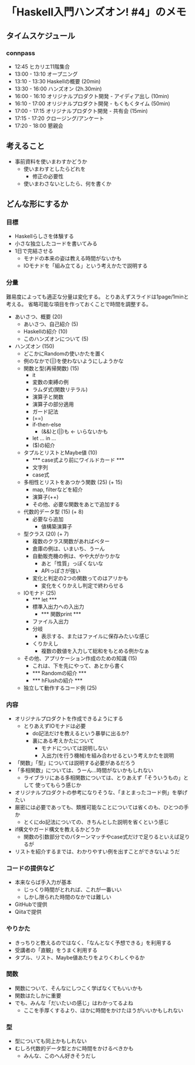 「Haskell入門ハンズオン! #4」のメモ
===================================

タイムスケジュール
------------------

### connpass

* 12:45 ヒカリエ11階集合
* 13:00 - 13:10 オープニング
* 13:10 - 13:30 Haskellの概要					(20min)
* 13:30 - 16:00 ハンズオン					(2h.30min)
* 16:00 - 16:10 オリジナルプロダクト開発 - アイディア出し	(10min)
* 16:10 - 17:00 オリジナルプロダクト開発 - もくもくタイム	(50min)
* 17:00 - 17:15 オリジナルプロダクト開発 - 共有会		(15min)
* 17:15 - 17:20 クロージング/アンケート
* 17:20 - 18:00 懇親会

考えること
----------

* 事前資料を使いまわすかどうか
	+ 使いまわすとしたらどれを
		- 修正の必要性
	+ 使いまわさないとしたら、何を書くか

どんな形にするか
----------------

### 目標

* Haskellらしさを体験する
* 小さな独立したコードを書いてみる
* 1日で完結させる
	+ モナドの本来の姿は教える時間がないかも
	+ IOモナドを「組み立てる」という考えかたで説明する

### 分量

難易度によっても適正な分量は変化する。
とりあえずスライドは1page/1minと考える。
省略可能な項目を作っておくことで時間を調整する。

* あいさつ、概要	(20)
	+ あいさつ、自己紹介		(5)
	+ Haskellの紹介			(10)
	+ このハンズオンについて	(5)
* ハンズオン		(150)
	+ どこかにRandomの使いかたを置く
	+ 例のなかで(||)を使わないようにしようかな
	+ 関数と型(再帰関数)				(15)
		- it
		- 変数の束縛の例
		- ラムダ式(関数リテラル)
		- 演算子と関数
		- 演算子の部分適用
		- ガード記法
		- (==)
		- if-then-else
			* (&&)と(||)も <- いらないかも
		- let ... in ...
		- ($)の紹介
	+ タプルとリストとMaybe値			(10)
		- *** case式より前にワイルドカード ***
		- 文字列
		- case式
	+ 多相性とリストをあつかう関数			(25) (+ 15)
		- map, filterなどを紹介
		- 演算子(++)
		- その他、必要な関数をあとで追加する
	+ 代数的データ型				(15) (+ 8)
		- 必要なら追加
			* 値構築演算子
	+ 型クラス					(20) (+ 7)
		- 複数のクラス関数があればベター
		- 倉庫の例は、いまいち、うーん
		- 自動販売機の例は、やや大がかりかな
			* あと「性質」っぽくないな
			* APIっぽさが強い
		- 変化と判定の2つの関数ってのはアリかも
			* 変化をくりかえし判定で終わらせる
	+ IOモナド					(25)
		- *** let ***
		- 標準入出力への入出力
			* *** 関数print ***
		- ファイル入出力
		- 分岐
			* 表示する、またはファイルに保存みたいな感じ
		- くりかえし
			* 複数の数値を入力して総和をもとめる例かなぁ
	+ その他、アプリケーション作成のための知識	(15)
		- これは、下を先にやって、あとから書く
		- *** Randomの紹介 ***
		- *** hFlushの紹介 ***
	+ 独立して動作するコード例			(25)

### 内容

* オリジナルプロダクトを作成できるようにする
	+ とりあえずIOモナドは必要
		- do記法だけを教えるという暴挙に出るか?
		- 裏にある考えかたについて
			* モナドについては説明しない
			* 入出力(を行う機械)を組み合わせるという考えかたを説明
* 「関数」「型」については説明する必要があるだろう
* 「多相関数」については、うーん...時間がないかもしれない
	+ ライブラリにある多相関数については、とりあえず「そういうもの」として
		使ってもらう感じか
* オリジナルプロダクトの参考になりそうな、「まとまったコード例」を挙げたい
* 厳密には必要であっても、類推可能なことについては省くのも、ひとつの手か
	+ とくにdo記法についての、きちんとした説明を省くという感じ
* if構文やガード構文を教えるかどうか
	+ 関数の引数部分でのパターンマッチやcase式だけで足りるといえば足りるが
* リストを紹介するまでは、わかりやすい例を出すことができないようだ

### コードの提供など

* 本来ならば手入力が基本
	+ じっくり時間がとれれば、これが一番いい
	+ しかし限られた時間のなかでは難しい
* GitHubで提供
* Qiitaで提供

### やりかた

* きっちりと教えるのではなく、「なんとなく予想できる」を利用する
* 受講者の「直観」をうまく利用する
* タプル、リスト、Maybe値あたりをよりくわしくやるか

### 関数

* 関数について、そんなにしつこく学ばなくてもいいかも
* 関数はたしかに重要
* でも、みんな「だいたいの感じ」はわかってるよね
	+ ここを手厚くするより、ほかに時間をかけたほうがいいかもしれない

### 型

* 型についても同上かもしれない
* むしろ代数的データ型とかに時間をかけるべきかも
	+ みんな、このへん好きそうだし
